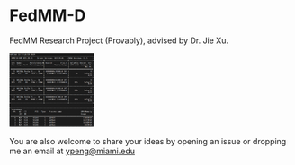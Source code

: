 # FedMM-D
FedMM Research Project (Provably), advised by Dr. Jie Xu.

<img src="fig/memory.jpg" alt="FedMM-D" width="30%">

You are also welcome to share your ideas by opening an issue or dropping me an email at ypeng@miami.edu
